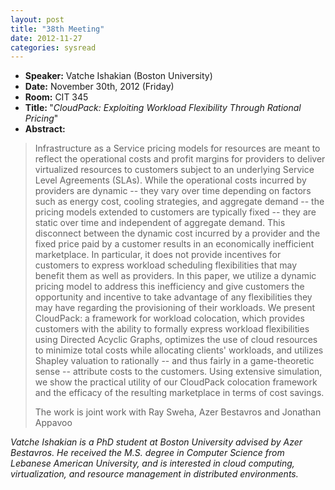 ```yaml
---
layout: post
title: "38th Meeting"
date: 2012-11-27
categories: sysread
---
```


<ul>
	<li><strong>Speaker:</strong> Vatche Ishakian (Boston University)</li>
	<li><strong>Date:</strong> November 30th, 2012 (Friday)</li>
	<li><strong>Room:</strong> CIT 345</li>
	<li><strong>Title: </strong>"<em>CloudPack: Exploiting Workload Flexibility Through Rational Pricing</em>"</li>
	<li><strong>Abstract:</strong></li>
</ul>
<blockquote>Infrastructure as a Service pricing models for resources are meant to reflect the operational costs and profit margins for providers to deliver virtualized resources to customers subject to an underlying Service Level Agreements (SLAs). While the operational costs incurred by providers are dynamic -- they vary over time depending on factors such as energy cost, cooling strategies, and aggregate demand -- the pricing models extended to customers are typically fixed -- they are static over time and independent of aggregate demand. This disconnect between the dynamic cost incurred by a provider and the fixed price paid by a customer results in an economically inefficient marketplace. In particular, it does not provide incentives for customers to express workload scheduling flexibilities that may benefit them as well as providers. In this paper, we utilize a dynamic pricing model to address this inefficiency and give customers the opportunity and incentive to take advantage of any flexibilities they may have regarding the provisioning of their workloads. We present CloudPack: a framework for workload colocation, which provides customers with the ability to formally express workload flexibilities using Directed Acyclic Graphs, optimizes the use of cloud resources to minimize total costs while allocating clients' workloads, and utilizes Shapley valuation to rationally -- and thus fairly in a game-theoretic sense -- attribute costs to the customers. Using extensive simulation, we show the practical utility of our CloudPack colocation framework and the efficacy of the resulting marketplace in terms of cost savings.

The work is joint work with Ray Sweha, Azer Bestavros and Jonathan Appavoo
</blockquote>

<em>Vatche Ishakian is a PhD student at Boston University advised by Azer Bestavros. He received the M.S. degree in Computer Science from Lebanese American University, and is interested in cloud computing, virtualization, and resource management in distributed environments.</em>
